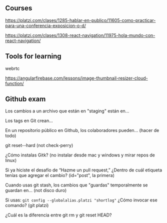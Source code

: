 ## Courses

https://platzi.com/clases/1285-hablar-en-publico/11605-como-practicar-para-una-conferencia-exposicion-o-d/

https://platzi.com/clases/1308-react-navigation/11975-hola-mundo-con-react-navigation/

## Tools for learning

webrtc

https://angularfirebase.com/lessons/image-thumbnail-resizer-cloud-function/

## Github exam

Los cambios a un archivo que están en "staging" están en...

Los tags en Git crean...

En un repositorio público en Github, los colaboradores pueden... (hacer de todo)

git reset--hard (not check-perry)

¿Cómo instalas Gitk? (no instalar desde mac y windows y mirar repos de linux)

Si ya hiciste el desafío de “Hazme un pull request,” ¿Dentro de cuál etiqueta tenías que agregar el cambio? (id="post", la primera)

Cuando usas git stash, los cambios que "guardas" temporalmente se guardan en... (not disco duro)

Si usas:
`git config --globalalias.platzi "shortlog"`
¿Cómo invocar ese comando? (git platzi)

¿Cuál es la diferencia entre git rm y git reset HEAD?
